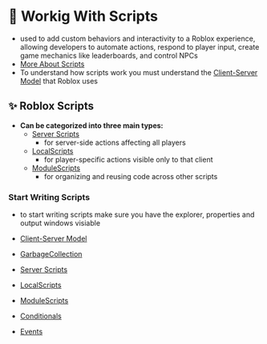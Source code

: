 # 📜 Workig With Scripts
- used to add custom behaviors and interactivity to a Roblox experience, allowing developers to automate actions, respond to player input, create game mechanics like leaderboards, and control NPCs
- [More About Scripts](../Getting%20Started/Scripts.md)
- To understand how scripts work you must understand the [Client-Server Model](./ClientServerModel.md) that Roblox uses

## ✨ Roblox Scripts
- **Can be categorized into three main types:** 
    - [Server Scripts](./ServerScripts.md)
        - for server-side actions affecting all players
    - [LocalScripts](./LocalScripts.md)
        - for player-specific actions visible only to that client
    - [ModuleScripts](./ModuleScripts.md)
        - for organizing and reusing code across other scripts

### Start Writing Scripts
- to start writing scripts make sure you have the explorer, properties and output windows visiable


- [Client-Server Model](./ClientServerModel.md)
- [GarbageCollection](./GarbageCollection.md)
- [Server Scripts](./ServerScripts.md)
- [LocalScripts](./LocalScripts.md)
- [ModuleScripts](./ModuleScripts.md)
- [Conditionals]()
- [Events]()



<!-- ### 
- Variables
    - like a named box with some information in it
- Function
- Events -->

<!-- 
- Beginner Scripting - https://www.youtube.com/watch?v=dRgvhjr2Dx0
- Advanced Scripting - https://www.youtube.com/watch?v=dRgvhjr2Dx0 



-->